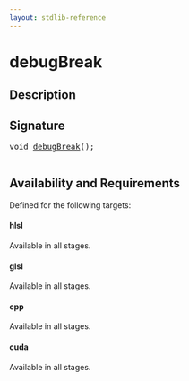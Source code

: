 ```yaml
---
layout: stdlib-reference
---
```


# debugBreak

## Description





## Signature 

<pre>
<span class="code_keyword">void</span> <a href=".html">debugBreak</a>();

</pre>

## Availability and Requirements

Defined for the following targets:

#### hlsl
Available in all stages.

#### glsl
Available in all stages.

#### cpp
Available in all stages.

#### cuda
Available in all stages.



